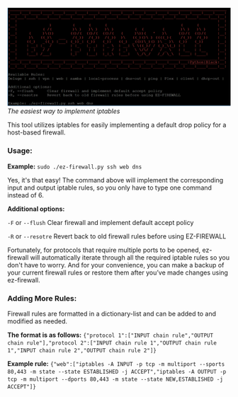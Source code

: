 ![](images/ez-firewall.PNG)
*The easiest way to implement iptables*

This tool utilizes iptables for easily implementing a default drop policy for a host-based firewall.

### Usage:
**Example:** ```sudo ./ez-firewall.py ssh web dns```

Yes, it's that easy! The command above will implement the corresponding input and output iptable rules, so you only have to type one command instead of 6.

**Additional options:**

```-F``` or ```--flush``` Clear firewall and implement default accept policy

```-R``` or ```--resotre``` Revert back to old firewall rules before using EZ-FIREWALL

Fortunately, for protocols that require multiple ports to be opened, ez-firewall will automatically iterate through all the required iptable rules so you don't have to worry. And for your convenience, you can make a backup of your current firewall rules or restore them after you’ve made changes using ez-firewall.

### Adding More Rules:
Firewall rules are formatted in a dictionary-list and can be added to and modified as needed.

**The format is as follows:** ```{"protocol 1":["INPUT chain rule","OUTPUT chain rule"],"protocol 2":["INPUT chain rule 1","OUTPUT chain rule 1","INPUT chain rule 2","OUTPUT chain rule 2"]}```

**Example rule:** ```{"web":["iptables -A INPUT -p tcp -m multiport --sports 80,443 -m state --state ESTABLISHED -j ACCEPT","iptables -A OUTPUT -p tcp -m multiport --dports 80,443 -m state --state NEW,ESTABLISHED -j ACCEPT"]}```
